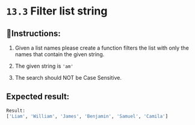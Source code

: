 # `13.3` Filter list string

## 📝Instructions:

1. Given a list names please create a function filters the list with only the names that contain the given string.

2. The given string is `'am'`

3. The search should NOT be Case Sensitive.

## Expected result:

```py
Result:
['Liam', 'William', 'James', 'Benjamin', 'Samuel', 'Camila']
```